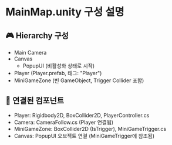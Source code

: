# MainMap.unity 구성 설명

## 🎮 Hierarchy 구성
- Main Camera
- Canvas
  - PopupUI (비활성화 상태로 시작)
- Player (Player.prefab, 태그: "Player")
- MiniGameZone (빈 GameObject, Trigger Collider 포함)

## 🔌 연결된 컴포넌트
- Player: Rigidbody2D, BoxCollider2D, PlayerController.cs
- Camera: CameraFollow.cs (Player 연결됨)
- MiniGameZone: BoxCollider2D (IsTrigger), MiniGameTrigger.cs
- Canvas: PopupUI 오브젝트 연결 (MiniGameTrigger에 참조됨)

